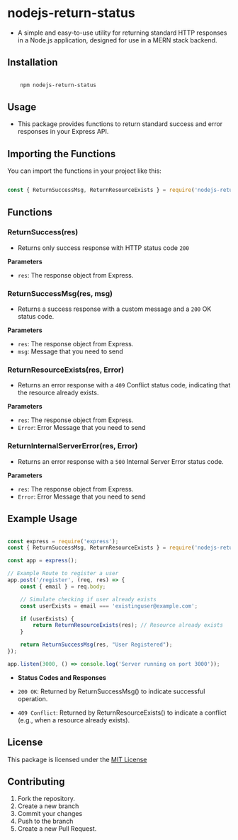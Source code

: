 # nodejs-return-status

- A simple and easy-to-use utility for returning standard HTTP responses in a Node.js application, designed for use in a MERN stack backend.

## Installation

```bash

    npm nodejs-return-status

```

## Usage

- This package provides functions to return standard success and error responses in your Express API.

## Importing the Functions

You can import the functions in your project like this:

```js

const { ReturnSuccessMsg, ReturnResourceExists } = require('nodejs-return-status');

```

## Functions

### ReturnSuccess(res)

- Returns only success response with HTTP status code `200`

<b>Parameters</b>

- `res`: The response object from Express.


### ReturnSuccessMsg(res, msg)

- Returns a success response with a custom message and a `200` OK status code.

<b>Parameters</b>

- `res`: The response object from Express.
- `msg`: Message that you need to send

### ReturnResourceExists(res, Error)

- Returns an error response with a `409` Conflict status code, indicating that the resource already exists.

<b>Parameters</b>

- `res`: The response object from Express.
- `Error`: Error Message that you need to send


### ReturnInternalServerError(res, Error)

- Returns an error response with a `500` Internal Server Error status code.

<b>Parameters</b>

- `res`: The response object from Express.
- `Error`: Error Message that you need to send


## Example Usage

```js

const express = require('express');
const { ReturnSuccessMsg, ReturnResourceExists } = require('nodejs-return-status');

const app = express();

// Example Route to register a user
app.post('/register', (req, res) => {
    const { email } = req.body;

    // Simulate checking if user already exists
    const userExists = email === 'existinguser@example.com';

    if (userExists) {
        return ReturnResourceExists(res); // Resource already exists
    }

    return ReturnSuccessMsg(res, "User Registered");
});

app.listen(3000, () => console.log('Server running on port 3000'));


```
- <b>Status Codes and Responses</b>

- `200 OK`: Returned by ReturnSuccessMsg() to indicate successful operation.
- `409 Conflict`: Returned by ReturnResourceExists() to indicate a conflict (e.g., when a resource already exists).


## License

This package is licensed under the [MIT License](https://github.com/BackendExpert/nodejs-npm-return/blob/master/LICENSE)


## Contributing

1. Fork the repository.
2. Create a new branch 
3. Commit your changes 
4. Push to the branch 
5. Create a new Pull Request.
